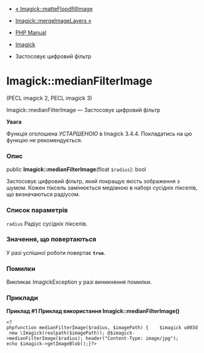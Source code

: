 - [« Imagick::matteFloodfillImage](imagick.mattefloodfillimage.md)
- [Imagick::mergeImageLayers »](imagick.mergeimagelayers.md)

- [PHP Manual](index.md)
- [Imagick](class.imagick.md)
- Застосовує цифровий фільтр

# Imagick::medianFilterImage

(PECL imagick 2, PECL imagick 3)

Imagick::medianFilterImage — Застосовує цифровий фільтр

**Увага**

Функція оголошена *УСТАРШЕНОЮ* в Imagick 3.4.4. Покладатись на цю
функцію не рекомендується.

### Опис

public **Imagick::medianFilterImage**(float `$radius`): bool

Застосовує цифровий фільтр, який покращує якість зображення з шумом.
Кожен піксель замінюється медіаною в наборі сусідніх пікселів,
що визначаються радіусом.

### Список параметрів

`radius`
Радіус сусідніх пікселів.

### Значення, що повертаються

У разі успішної роботи повертає **`true`**.

### Помилки

Викликає ImagickException у разі виникнення помилки.

### Приклади

**Приклад #1 Приклад використання **Imagick::medianFilterImage()****

`<?phpfunction medianFilterImage($radius, $imagePath) {    $imagick u003d new \Imagick(realpath($imagePath)); @$imagick->medianFilterImage($radius); header("Content-Type: image/jpg"); echo $imagick->getImageBlob();}?> `
